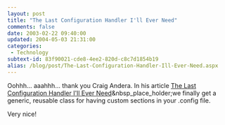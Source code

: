 ```yaml
---
layout: post
title: "The Last Configuration Handler I'll Ever Need"
comments: false
date: 2003-02-22 09:40:00
updated: 2004-05-03 21:31:00
categories:
 - Technology
subtext-id: 83f90021-cde8-4ee2-820d-c8c7d1854b19
alias: /blog/post/The-Last-Configuration-Handler-Ill-Ever-Need.aspx
---
```



Oohhh... aaahhh... thank you Craig Andera. In his article [The Last Configuration Handler I'll Ever Need](http://www.sellsbrothers.com/news/showTopic.aspx?ixTopic=455)&nbsp_place_holder;we finally get a generic, reusable class for having custom sections in your .config file.

Very nice!
